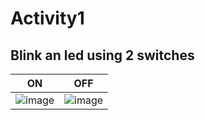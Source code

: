 # Activity1
## Blink an led using 2 switches


| ON	| OFF | 
|-------------------------|----------------------|
|![image](https://user-images.githubusercontent.com/81291326/115894310-bf72cc80-a476-11eb-8ce4-896b0800bb22.png)|	![image](https://user-images.githubusercontent.com/81291326/115847227-5ec89d00-a440-11eb-9245-1360885950a0.png)| 

